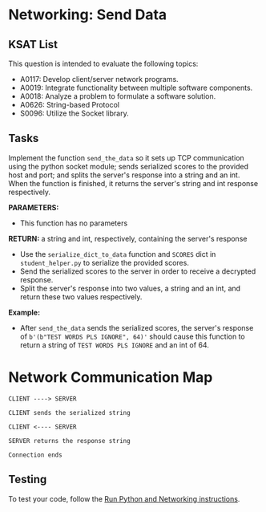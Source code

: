 # Networking: Send Data
## KSAT List
This question is intended to evaluate the following topics:
- A0117: Develop client/server network programs.
- A0019: Integrate functionality between multiple software components.
- A0018: Analyze a problem to formulate a software solution.
- A0626: String-based Protocol
- S0096: Utilize the Socket library.

## Tasks
Implement the function `send_the_data` so it sets up TCP communication using the python socket module; sends serialized 
scores to the provided host and port; and splits the server's response into a string and an int. When the function is finished, it 
returns the server's string and int response respectively.

**PARAMETERS:**
- This function has no parameters

**RETURN:** a string and int, respectively, containing the server's response

- Use the `serialize_dict_to_data` function and `SCORES` dict in `student_helper.py` to serialize the provided scores.
- Send the serialized scores to the server in order to receive a decrypted response.
- Split the server's response into two values, a string and an int, and return these two values respectively.

**Example:**
- After `send_the_data` sends the serialized scores, the server's response of `b'(b"TEST WORDS PLS IGNORE", 64)'` 
  should cause this function to return a string of `TEST WORDS PLS IGNORE` and an int of 64.

# Network Communication Map
```text
CLIENT ----> SERVER

CLIENT sends the serialized string

CLIENT <---- SERVER

SERVER returns the response string

Connection ends
```

## Testing
To test your code, follow the [Run Python and Networking instructions](https://gitlab.com/90cos/cyv/cyber-capability-developer-ccd/ccd-master-question-file/-/blob/master/performance/exam_files/compile-instructions.md).
